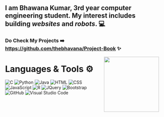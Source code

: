  ## I am Bhawana Kumar, 3rd year computer engineering student. My interest includes building *websites* and *robots*. 💻 


### Do Check My Projects ➡️ https://github.com/thebhavana/Project-Book ✨

<img align="right" src="https://c.tenor.com/Bpv9wTLKMskAAAAM/computer-nerds.gif" height="180px" style="max-width:100%;">


# Languages & Tools ⚙️

  ![C](https://img.shields.io/badge/-C-040E2C?style=for-the-badge&logo=C)
  ![Python](https://img.shields.io/badge/-Python-040E2C?style=for-the-badge&logo=Python)
  ![Java](https://img.shields.io/badge/-Java-040E2C?style=for-the-badge&logo=Java)
  ![HTML](https://img.shields.io/badge/-HTML-040E2C?style=for-the-badge&logo=HTML5)
  ![CSS](https://img.shields.io/badge/-CSS-040E2C?style=for-the-badge&logo=CSS3&logoColor=1572B6)
  ![JavaScript](https://img.shields.io/badge/-JavaScript-040E2C?style=for-the-badge&logo=javascript)
  ![R](https://img.shields.io/badge/-R-040E2C?style=for-the-badge&logo=R)
  ![JQuery](https://img.shields.io/badge/-JQuery-040E2C?style=for-the-badge&logo=jquery&logoColor=0769ad)
  ![Bootstrap](https://img.shields.io/badge/-Bootstrap-040E2C?style=for-the-badge&logo=bootstrap&logoColor=563D7C)
  ![GitHub](https://img.shields.io/badge/-GitHub-040E2C?style=for-the-badge&logo=github)
  ![Visual Studio Code](https://img.shields.io/badge/-Visual%20Studio%20Code-040E2C?style=for-the-badge&logo=visual-studio-code&logoColor=007ACC)
<br />
